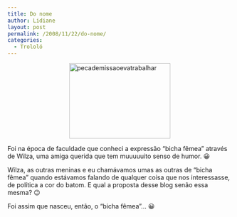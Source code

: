 ```yaml
---
title: Do nome
author: Lidiane
layout: post
permalink: /2008/11/22/do-nome/
categories:
  - Trololó
---
```

 <img title="pecademissaoevatrabalhar" style="display:block;float:none;margin-left:auto;margin-right:auto;" height="170" alt="pecademissaoevatrabalhar" src="http://pecademissaoevatrabalhar.files.wordpress.com/2007/05/ideia.jpg" width="227" />

Foi na época de faculdade que conheci a expressão “bicha fêmea” através de Wilza, uma amiga querida que tem muuuuuito senso de humor. 😀

Wilza, as outras meninas e eu chamávamos umas as outras de “bicha fêmea” quando estávamos falando de qualquer coisa que nos interessasse, de política a cor do batom. E qual a proposta desse blog senão essa mesma? 😉

Foi assim que nasceu, então, o “bicha fêmea”&#8230; 😀
